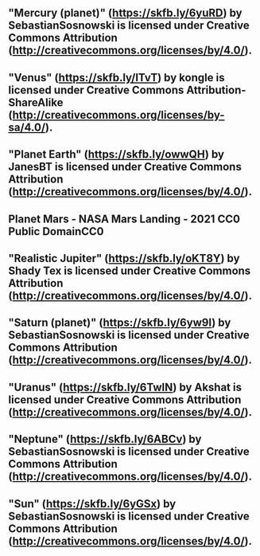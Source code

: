 ## "Mercury (planet)" (https://skfb.ly/6yuRD) by SebastianSosnowski is licensed under Creative Commons Attribution (http://creativecommons.org/licenses/by/4.0/).

## "Venus" (https://skfb.ly/ITvT) by kongle is licensed under Creative Commons Attribution-ShareAlike (http://creativecommons.org/licenses/by-sa/4.0/).

## "Planet Earth" (https://skfb.ly/owwQH) by JanesBT is licensed under Creative Commons Attribution (http://creativecommons.org/licenses/by/4.0/).

## Planet Mars - NASA Mars Landing - 2021 CC0 Public DomainCC0

## "Realistic Jupiter" (https://skfb.ly/oKT8Y) by Shady Tex is licensed under Creative Commons Attribution (http://creativecommons.org/licenses/by/4.0/).

## "Saturn (planet)" (https://skfb.ly/6yw9I) by SebastianSosnowski is licensed under Creative Commons Attribution (http://creativecommons.org/licenses/by/4.0/).

## "Uranus" (https://skfb.ly/6TwIN) by Akshat is licensed under Creative Commons Attribution (http://creativecommons.org/licenses/by/4.0/).

## "Neptune" (https://skfb.ly/6ABCv) by SebastianSosnowski is licensed under Creative Commons Attribution (http://creativecommons.org/licenses/by/4.0/).

## "Sun" (https://skfb.ly/6yGSx) by SebastianSosnowski is licensed under Creative Commons Attribution (http://creativecommons.org/licenses/by/4.0/).